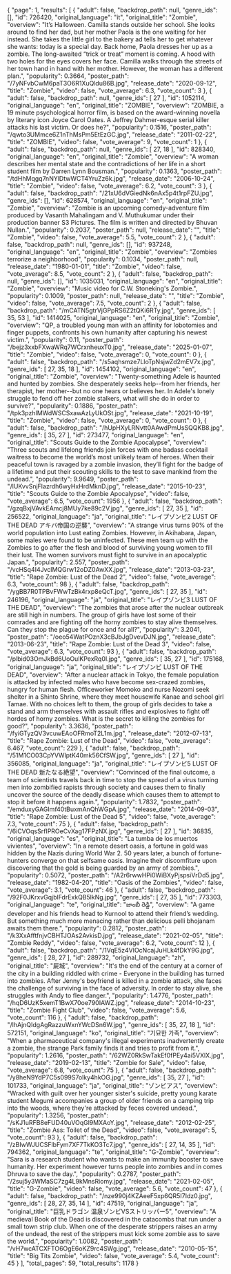 { "page": 1, "results": [ { "adult": false, "backdrop_path": null, "genre_ids":
[], "id": 726420, "original_language": "it", "original_title": "Zombie",
"overview": "It’s Halloween. Camilla stands outside her school. She looks around
to find her dad, but her mother Paola is the one waiting for her instead. She
takes the little girl to the bakery ad tells her to get whatever she wants:
today is a special day. Back home, Paola dresses her up as a zombie. The
long-awaited “trick or treat” moment is coming. A hood with two holes for the
eyes covers her face. Camilla walks through the streets of her town hand in hand
with her mother. However, the woman has a different plan.", "popularity":
0.3664, "poster_path": "/7yNFvbCwM6paT3O6R1XuQldu86B.jpg", "release_date":
"2020-09-12", "title": "Zombie", "video": false, "vote_average": 6.3,
"vote_count": 3 }, { "adult": false, "backdrop_path": null, "genre_ids": [ 27 ],
"id": 1052114, "original_language": "en", "original_title": "ZOMBIE",
"overview": "ZOMBIE, a 19 minute psychological horror film, is based on the
award-winning novella by literary icon Joyce Carol Oates. A Jeffrey Dahmer-esque
serial killer attacks his last victim. Or does he?", "popularity": 0.1516,
"poster_path": "/qwto3UMmce6Z1nThMsPm5EtEzGC.jpg", "release_date": "2011-02-22",
"title": "ZOMBIE", "video": false, "vote_average": 9, "vote_count": 1 }, {
"adult": false, "backdrop_path": null, "genre_ids": [ 27, 18 ], "id": 828340,
"original_language": "en", "original_title": "Zombie", "overview": "A woman
describes her mental state and the contradictions of her life in a short student
film by Darren Lynn Bousman.", "popularity": 0.1363, "poster_path":
"/tdHhMqgq7nNYlDtwWCT4YruZz6k.jpg", "release_date": "2006-10-24", "title":
"Zombie", "video": false, "vote_average": 6.2, "vote_count": 3 }, { "adult":
false, "backdrop_path": "/21xU6dVGiedNk6nAx5p4t1rpFZU.jpg", "genre_ids": [],
"id": 628574, "original_language": "en", "original_title": "Zombie", "overview":
"Zombie is an upcoming comedy-adventure film produced by Vasanth Mahalingam and
V. Muthukumar under their production banner S3 Pictures. The film is written and
directed by Bhuvan Nullan.", "popularity": 0.2037, "poster_path": null,
"release_date": "", "title": "Zombie", "video": false, "vote_average": 5.5,
"vote_count": 2 }, { "adult": false, "backdrop_path": null, "genre_ids": [],
"id": 937248, "original_language": "en", "original_title": "Zombie", "overview":
"Zombies terrorize a neighborhood", "popularity": 0.1034, "poster_path": null,
"release_date": "1980-01-01", "title": "Zombie", "video": false, "vote_average":
8.5, "vote_count": 2 }, { "adult": false, "backdrop_path": null, "genre_ids":
[], "id": 1035031, "original_language": "en", "original_title": "Zombie",
"overview": "Music video for C.W. Stoneking's Zombie.", "popularity": 0.1009,
"poster_path": null, "release_date": "", "title": "Zombie", "video": false,
"vote_average": 7.5, "vote_count": 2 }, { "adult": false, "backdrop_path":
"/mCATN5gtrVjGPpRS6Z2tQKi6RTy.jpg", "genre_ids": [ 35, 53 ], "id": 1414025,
"original_language": "en", "original_title": "Zombie", "overview": "QP, a
troubled young man with an affinity for lobotomies and finger puppets, confronts
his own humanity after capturing his newest victim.", "popularity": 0.11,
"poster_path": "/bejz3xxbFXwaWRq7WCrxnheuxT0.jpg", "release_date": "2025-01-07",
"title": "Zombie", "video": false, "vote_average": 0, "vote_count": 0 }, {
"adult": false, "backdrop_path": "/s5aqhsmze7LloTpNsjwZd2mEV7x.jpg",
"genre_ids": [ 27, 35, 18 ], "id": 1454102, "original_language": "en",
"original_title": "Zombie", "overview": "Twenty-something Adele is haunted and
hunted by zombies. She desperately seeks help--from her friends, her therapist,
her mother--but no one hears or believes her. In Adele's lonely struggle to fend
off her zombie stalkers, what will she do in order to survive?", "popularity":
0.1886, "poster_path": "/tpk3pzhIMWdWSCSxawAzLyUkOSt.jpg", "release_date":
"2021-10-19", "title": "Zombie", "video": false, "vote_average": 0,
"vote_count": 0 }, { "adult": false, "backdrop_path":
"/hUpHXyLRNvtt0AAwdPmUsSQQKB8.jpg", "genre_ids": [ 35, 27 ], "id": 273477,
"original_language": "en", "original_title": "Scouts Guide to the Zombie
Apocalypse", "overview": "Three scouts and lifelong friends join forces with one
badass cocktail waitress to become the world’s most unlikely team of heroes.
When their peaceful town is ravaged by a zombie invasion, they’ll fight for the
badge of a lifetime and put their scouting skills to the test to save mankind
from the undead.", "popularity": 9.9649, "poster_path":
"/lUKvvSnjFlazrdh6wyHxHrdMknD.jpg", "release_date": "2015-10-23", "title":
"Scouts Guide to the Zombie Apocalypse", "video": false, "vote_average": 6.5,
"vote_count": 1956 }, { "adult": false, "backdrop_path":
"/gzqBxjVAvkEAmcj8MUy7ke89c2V.jpg", "genre_ids": [ 27, 35 ], "id": 256522,
"original_language": "ja", "original_title": "レイプゾンビ2 LUST OF THE DEAD
アキバ帝国の逆襲", "overview": "A strange virus turns 90% of the world
population into Lust eating Zombies. However, in Akihabara, Japan, some males
were found to be uninfected. These men team up with the Zombies to go after the
flesh and blood of surviving young women to fill their lust. The women survivors
must fight to survive in an apocalyptic Japan.", "popularity": 2.557,
"poster_path": "/vcHSq4I4JvclMQGrw12oDZ0AwXX.jpg", "release_date": "2013-03-23",
"title": "Rape Zombie: Lust of the Dead 2", "video": false, "vote_average": 6.3,
"vote_count": 98 }, { "adult": false, "backdrop_path":
"/ygBB7R0TPBvFWwTzBk4rxp8eQcT.jpg", "genre_ids": [ 27, 35 ], "id": 246196,
"original_language": "ja", "original_title": "レイプゾンビ3 LUST OF THE DEAD",
"overview": "The zombies that arose after the nuclear outbreak are still high in
numbers. The group of girls have lost some of their comrades and are fighting
off the horny zombies to stay alive themselves. Can they stop the plague for
once and for all?", "popularity": 3.2041, "poster_path":
"/oeo54WatPOznX3cBJbJgDvevDJN.jpg", "release_date": "2013-06-23", "title": "Rape
Zombie: Lust of the Dead 3", "video": false, "vote_average": 6.3, "vote_count":
93 }, { "adult": false, "backdrop_path": "/plbid03OmJkBd6UoOulKPexRq0I.jpg",
"genre_ids": [ 35, 27 ], "id": 175168, "original_language": "ja",
"original_title": "レイプゾンビ LUST OF THE DEAD", "overview": "After a nuclear
attack in Tokyo, the female population is attacked by infected males who have
become sex-crazed zombies, hungry for human flesh. Officeworker Momoko and nurse
Nozomi seek shelter in a Shinto Shrine, where they meet housewife Kanae and
school girl Tamae. With no choices left to them, the group of girls decides to
take a stand and arm themselves with assault rifles and explosives to fight off
hordes of horny zombies. What is the secret to killing the zombies for good?",
"popularity": 3.3636, "poster_path": "/fyiGTyzQV3vcuwEAoOFRmoT2L1m.jpg",
"release_date": "2012-07-13", "title": "Rape Zombie: Lust of the Dead", "video":
false, "vote_average": 6.467, "vote_count": 229 }, { "adult": false,
"backdrop_path": "/51M1CO03CpYVWlptK40mk56CfSW.jpg", "genre_ids": [ 27 ], "id":
356085, "original_language": "ja", "original_title": "レイプゾンビ5 LUST OF THE
DEAD 新たなる絶望", "overview": "Convinced of the final outcome, a team of
scientists travels back in time to stop the spread of a virus turning men into
zombified rapists through society and causes them to finally uncover the source
of the deadly disease which causes them to attempt to stop it before it happens
again.", "popularity": 1.7832, "poster_path":
"/emduxyGAGImf40tBuxmAnQhWGpA.jpg", "release_date": "2014-09-03", "title": "Rape
Zombie: Lust of the Dead 5", "video": false, "vote_average": 7.3, "vote_count":
75 }, { "adult": false, "backdrop_path": "/6iCVOqsSrfIPROeCvXag17FPzNX.jpg",
"genre_ids": [ 27 ], "id": 36835, "original_language": "es", "original_title":
"La tumba de los muertos vivientes", "overview": "In a remote desert oasis, a
fortune in gold was hidden by the Nazis during World War 2. 50 years later, a
bunch of fortune-hunters converge on that selfsame oasis. Imagine their
discomfiture upon discovering that the gold is being guarded by an army of
zombies.", "popularity": 0.5072, "poster_path":
"/A2r6rwwHPi0WiBXyPjspsiVrDd5.jpg", "release_date": "1982-04-20", "title":
"Oasis of the Zombies", "video": false, "vote_average": 3.1, "vote_count": 46 },
{ "adult": false, "backdrop_path": "/92F0JKrxvGqjblFdrExkQB5lkNg.jpg",
"genre_ids": [ 27, 35 ], "id": 773303, "original_language": "te",
"original_title": "జాంబీ రెడ్డి", "overview": "A game developer and his friends head
to Kurnool to attend their friend’s wedding. But something much more menacing
rather than delicious pelli bhojanam awaits them there.", "popularity": 0.2812,
"poster_path": "/k3XxAfftfnjvCBHTJOAs2AvkisD.jpg", "release_date": "2021-02-05",
"title": "Zombie Reddy", "video": false, "vote_average": 6.2, "vote_count": 12
}, { "adult": false, "backdrop_path": "/1VqE5z4VIOcNcajJuHLk4fDkY9G.jpg",
"genre_ids": [ 28, 27 ], "id": 289732, "original_language": "zh",
"original_title": "屍城", "overview": "It's the end of the century at a corner
of the city in a building riddled with crime - Everyone in the building has
turned into zombies. After Jenny's boyfriend is killed in a zombie attack, she
faces the challenge of surviving in the face of adversity. In order to stay
alive, she struggles with Andy to flee danger.", "popularity": 1.4776,
"poster_path": "/hqD6UzK5xemT1BwX70oe790IAWZ.jpg", "release_date": "2014-10-23",
"title": "Zombie Fight Club", "video": false, "vote_average": 5.6, "vote_count":
116 }, { "adult": false, "backdrop_path": "/lhAjnQIdgAgRazzuWxnYWcDSn6W.jpg",
"genre_ids": [ 35, 27, 18 ], "id": 572151, "original_language": "ko",
"original_title": "기묘한 가족", "overview": "When a pharmaceutical company's
illegal experiments inadvertently create a zombie, the strange Park family finds
it and tries to profit from it.", "popularity": 1.2616, "poster_path":
"/62WZ0RkSwTakEf0fPEy4ai5VXlX.jpg", "release_date": "2019-02-13", "title":
"Zombie for Sale", "video": false, "vote_average": 6.8, "vote_count": 75 }, {
"adult": false, "backdrop_path": "/y8heN9YdP7C5s099S7olky4hkOG.jpg",
"genre_ids": [ 35, 27 ], "id": 101733, "original_language": "ja",
"original_title": "ゾンビアス", "overview": "Wracked with guilt over her younger
sister's suicide, pretty young karate student Megumi accompanies a group of
older friends on a camping trip into the woods, where they're attacked by feces
covered undead.", "popularity": 1.3256, "poster_path":
"/sKJ1uRFB8eFUD40uVOqGl9MXAoY.jpg", "release_date": "2012-02-25", "title":
"Zombie Ass: Toilet of the Dead", "video": false, "vote_average": 5,
"vote_count": 93 }, { "adult": false, "backdrop_path":
"/zBIwWJUCSFlbFym7XF7TkKO3Tc7.jpg", "genre_ids": [ 27, 14, 35 ], "id": 794362,
"original_language": "te", "original_title": "G-Zombie", "overview": "Sara is a
research student who wants to make an immunity booster to save humanity. Her
experiment however turns people into zombies and in comes Dhruva to save the
day.", "popularity": 0.2787, "poster_path": "/2suj5y3WMaSC7zg4L9kMnsRiomy.jpg",
"release_date": "2021-02-05", "title": "G-Zombie", "video": false,
"vote_average": 5.6, "vote_count": 47 }, { "adult": false, "backdrop_path":
"/nze990j4KZAeeF5xp6QR5I7Idz0.jpg", "genre_ids": [ 28, 27, 35, 14 ], "id":
47519, "original_language": "ja", "original_title": "巨乳ドラゴン
温泉ゾンビVSストリッパー5", "overview": "A medieval Book of the Dead is
discovered in the catacombs that run under a small town strip club. When one of
the desperate strippers raises an army of the undead, the rest of the strippers
must kick some zombie ass to save the world.", "popularity": 1.0082,
"poster_path": "/vH7wcATCXFTO6OgE6oKZ9rc4SWg.jpg", "release_date": "2010-05-15",
"title": "Big Tits Zombie", "video": false, "vote_average": 5.4, "vote_count":
45 } ], "total_pages": 59, "total_results": 1178 }
